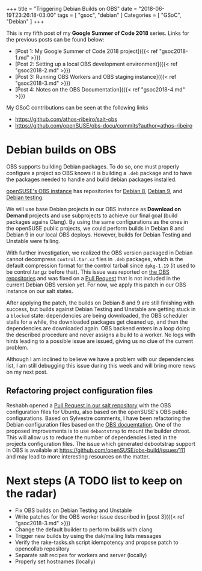 +++
title = "Triggering Debian Builds on OBS"
date = "2018-06-19T23:26:18-03:00"
tags = [ "gsoc", "debian" ]
Categories = [ "GSoC", "Debian" ]
+++

This is my fifth post of my **Google Summer of Code 2018** series. Links for
the previous posts can be found below:

- [Post 1: My Google Summer of Code 2018 project]({{< ref "gsoc2018-1.md" >}})
- [Post 2: Setting up a local OBS development environment]({{< ref "gsoc2018-2.md" >}})
- [Post 3: Running OBS Workers and OBS staging instance]({{< ref "gsoc2018-3.md" >}})
- [Post 4: Notes on the OBS Documentation]({{< ref "gsoc2018-4.md" >}})

My GSoC contributions can be seen at the following links

- https://github.com/athos-ribeiro/salt-obs
- https://github.com/openSUSE/obs-docu/commits?author=athos-ribeiro

# Debian builds on OBS

OBS supports building Debian packages. To do so, one must properly configure a
project so OBS knows it is building a `.deb` package and to have the packages
needed to handle and build debian packages installed.

[openSUSE's OBS instance](https://build.opensuse.org) has repositories for
[Debian 8](https://build.opensuse.org/project/prjconf/Debian:8.0), [Debian
9](https://build.opensuse.org/project/prjconf/Debian:9.0), and [Debian
testing](https://build.opensuse.org/project/prjconf/Debian:Next).

We will use base Debian projects in our OBS instance as **Download on Demand**
projects and use subprojects to achieve our final goal (build packages agains
Clang). By using the same configurations as  the ones in the openSUSE public
projects, we could perform builds in Debian 8 and Debian 9 in our local OBS
deploys. However, builds for Debian Testing and Unstable were failing.

With further investigation, we realized the OBS version packaged in Debian
cannot decompress `control.tar.xz` files in `.deb` packages, which is the
default compression format for the control tarball since `dpkg-1.19` (it used
to be control.tar.gz before that). This issue was reported on [the OBS
repositories](https://github.com/openSUSE/obs-build/issues/395) and was fixed
on a [Pull Request](https://github.com/openSUSE/obs-build/pull/397) that is
not included in the current Debian OBS version yet. For now, we apply this
patch in our OBS instance on our salt states.

After applying the patch, the builds on Debian 8 and 9 are still finishing with
success, but builds against Debian Testing and Unstable are getting stuck in a
`blocked` state: dependencies are being downloaded, the OBS scheduler stalls
for a while, the downloaded packages get cleaned up, and then the dependencies
are downloaded again. OBS backend enters in a loop doing the described
procedure and never assigns a build to a worker. No logs with hints leading to
a possible issue are issued, giving us no clue of the current problem.

Although I am inclined to believe we have a problem with our dependencies list,
I am still debugging this issue  during this week and will bring more news on
my next post.

## Refactoring project configuration files

Reshabh opened a [Pull Request in our salt
repository](https://github.com/opencollab/llvm-slave-salt/pull/8#discussion_r195902552)
with the OBS configuration files for Ubuntu, also based on the openSUSE's OBS
public configurations. Based on Sylvestre comments, I have been refactoring the
Debian configuration files based on the [OBS
docuemtation](https://openbuildservice.org/help/manuals/obs-user-guide/cha.obs.prjconfig.html).
One of the proposed improvements is to use `debootstrap` to mount the builder
chroot. This will allow us to reduce the number of dependencies listed in the
projects configuration files.  The issue which generated debootstrap support in
OBS is available at https://github.com/openSUSE/obs-build/issues/111 and may lead
to more interesting resources on the matter.

# Next steps (A TODO list to keep on the radar)

- Fix OBS builds on Debian Testing and Unstable
- Write patches for the OBS worker issue described in [post 3]({{< ref "gsoc2018-3.md" >}})
- Change the default builder to perform builds with clang
- Trigger new builds by using the dak/mailing lists messages
- Verify the rake-tasks.sh script idempotency and propose patch to opencollab repository
- Separate salt recipes for workers and server (locally)
- Properly set hostnames (locally)
